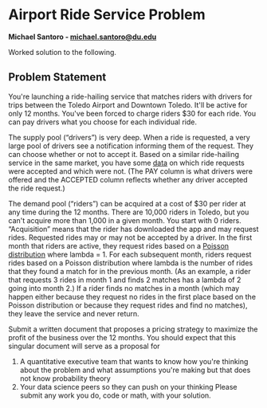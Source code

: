 

# Airport Ride Service Problem
**Michael Santoro - michael.santoro@du.edu**

Worked solution to the following.

## Problem Statement
You're launching a ride-hailing service that matches riders with drivers for trips between the Toledo Airport and Downtown Toledo. It'll be active for only 12 months. You've been forced to charge riders \$30 for each ride. You can pay drivers what you choose for each individual ride.

The supply pool (“drivers”) is very deep. When a ride is requested, a very large pool of drivers see a notification informing them of the request. They can choose whether or not to accept it. Based on a similar ride-hailing service in the same market, you have some [data](https://docs.google.com/spreadsheets/d/1gEMVOCXvWBcoUsTnfgDazKdur09KvnUDKW_9BE_XOD0/edit#gid=2115831440) on which ride requests were accepted and which were not. (The PAY column is what drivers were offered and the ACCEPTED column reflects whether any driver accepted the ride request.)

The demand pool (“riders”) can be acquired at a cost of $30 per rider at any time during the 12 months. There are 10,000 riders in Toledo, but you can't acquire more than 1,000 in a given month. You start with 0 riders. “Acquisition” means that the rider has downloaded the app and may request rides. Requested rides may or may not be accepted by a driver. In the first month that riders are active, they request rides based on a [Poisson distribution](https://en.wikipedia.org/wiki/Poisson_distribution) where lambda = 1. For each subsequent month, riders request rides based on a Poisson distribution where lambda is the number of rides that they found a match for in the previous month. (As an example, a rider that requests 3 rides in month 1 and finds 2 matches has a lambda of 2 going into month 2.) If a rider finds no matches in a month (which may happen either because they request no rides in the first place based on the Poisson distribution or because they request rides and find no matches), they leave the service and never return.

Submit a written document that proposes a pricing strategy to maximize the profit of the business over the 12 months. You should expect that this singular document will serve as a proposal for
1. A quantitative executive team that wants to know how you're thinking about the problem and what assumptions you're making but that does not know probability theory
1. Your data science peers so they can push on your thinking
Please submit any work you do, code or math, with your solution.
